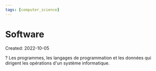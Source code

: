 ```yaml
---
tags: [computer_science] 
---
```

# Software
Created: 2022-10-05

?
Les programmes, les langages de programmation et les données qui dirigent les opérations d'un système informatique.
<!--SR:!2022-10-11,2,230-->
